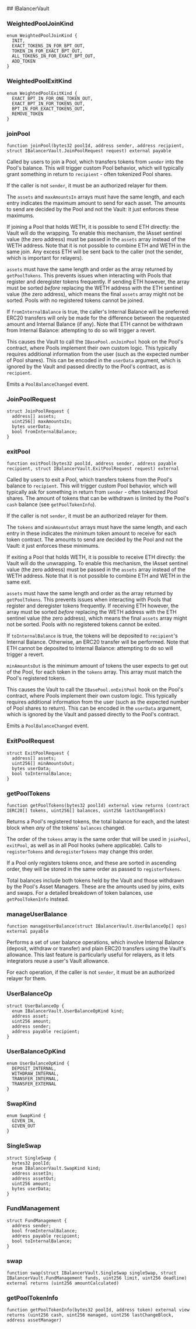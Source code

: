 ﻿﻿## IBalancerVault


### WeightedPoolJoinKind

```solidity
enum WeightedPoolJoinKind {
  INIT,
  EXACT_TOKENS_IN_FOR_BPT_OUT,
  TOKEN_IN_FOR_EXACT_BPT_OUT,
  ALL_TOKENS_IN_FOR_EXACT_BPT_OUT,
  ADD_TOKEN
}
```
### WeightedPoolExitKind

```solidity
enum WeightedPoolExitKind {
  EXACT_BPT_IN_FOR_ONE_TOKEN_OUT,
  EXACT_BPT_IN_FOR_TOKENS_OUT,
  BPT_IN_FOR_EXACT_TOKENS_OUT,
  REMOVE_TOKEN
}
```
### joinPool

```solidity
function joinPool(bytes32 poolId, address sender, address recipient, struct IBalancerVault.JoinPoolRequest request) external payable
```



Called by users to join a Pool, which transfers tokens from `sender` into the Pool's balance. This will
trigger custom Pool behavior, which will typically grant something in return to `recipient` - often tokenized
Pool shares.

If the caller is not `sender`, it must be an authorized relayer for them.

The `assets` and `maxAmountsIn` arrays must have the same length, and each entry indicates the maximum amount
to send for each asset. The amounts to send are decided by the Pool and not the Vault: it just enforces
these maximums.

If joining a Pool that holds WETH, it is possible to send ETH directly: the Vault will do the wrapping. To enable
this mechanism, the IAsset sentinel value (the zero address) must be passed in the `assets` array instead of the
WETH address. Note that it is not possible to combine ETH and WETH in the same join. Any excess ETH will be sent
back to the caller (not the sender, which is important for relayers).

`assets` must have the same length and order as the array returned by `getPoolTokens`. This prevents issues when
interacting with Pools that register and deregister tokens frequently. If sending ETH however, the array must be
sorted *before* replacing the WETH address with the ETH sentinel value (the zero address), which means the final
`assets` array might not be sorted. Pools with no registered tokens cannot be joined.

If `fromInternalBalance` is true, the caller's Internal Balance will be preferred: ERC20 transfers will only
be made for the difference between the requested amount and Internal Balance (if any). Note that ETH cannot be
withdrawn from Internal Balance: attempting to do so will trigger a revert.

This causes the Vault to call the `IBasePool.onJoinPool` hook on the Pool's contract, where Pools implement
their own custom logic. This typically requires additional information from the user (such as the expected number
of Pool shares). This can be encoded in the `userData` argument, which is ignored by the Vault and passed
directly to the Pool's contract, as is `recipient`.

Emits a `PoolBalanceChanged` event.



### JoinPoolRequest

```solidity
struct JoinPoolRequest {
  address[] assets;
  uint256[] maxAmountsIn;
  bytes userData;
  bool fromInternalBalance;
}
```
### exitPool

```solidity
function exitPool(bytes32 poolId, address sender, address payable recipient, struct IBalancerVault.ExitPoolRequest request) external
```



Called by users to exit a Pool, which transfers tokens from the Pool's balance to `recipient`. This will
trigger custom Pool behavior, which will typically ask for something in return from `sender` - often tokenized
Pool shares. The amount of tokens that can be withdrawn is limited by the Pool's `cash` balance (see
`getPoolTokenInfo`).

If the caller is not `sender`, it must be an authorized relayer for them.

The `tokens` and `minAmountsOut` arrays must have the same length, and each entry in these indicates the minimum
token amount to receive for each token contract. The amounts to send are decided by the Pool and not the Vault:
it just enforces these minimums.

If exiting a Pool that holds WETH, it is possible to receive ETH directly: the Vault will do the unwrapping. To
enable this mechanism, the IAsset sentinel value (the zero address) must be passed in the `assets` array instead
of the WETH address. Note that it is not possible to combine ETH and WETH in the same exit.

`assets` must have the same length and order as the array returned by `getPoolTokens`. This prevents issues when
interacting with Pools that register and deregister tokens frequently. If receiving ETH however, the array must
be sorted *before* replacing the WETH address with the ETH sentinel value (the zero address), which means the
final `assets` array might not be sorted. Pools with no registered tokens cannot be exited.

If `toInternalBalance` is true, the tokens will be deposited to `recipient`'s Internal Balance. Otherwise,
an ERC20 transfer will be performed. Note that ETH cannot be deposited to Internal Balance: attempting to
do so will trigger a revert.

`minAmountsOut` is the minimum amount of tokens the user expects to get out of the Pool, for each token in the
`tokens` array. This array must match the Pool's registered tokens.

This causes the Vault to call the `IBasePool.onExitPool` hook on the Pool's contract, where Pools implement
their own custom logic. This typically requires additional information from the user (such as the expected number
of Pool shares to return). This can be encoded in the `userData` argument, which is ignored by the Vault and
passed directly to the Pool's contract.

Emits a `PoolBalanceChanged` event.



### ExitPoolRequest

```solidity
struct ExitPoolRequest {
  address[] assets;
  uint256[] minAmountsOut;
  bytes userData;
  bool toInternalBalance;
}
```
### getPoolTokens

```solidity
function getPoolTokens(bytes32 poolId) external view returns (contract IERC20[] tokens, uint256[] balances, uint256 lastChangeBlock)
```



Returns a Pool's registered tokens, the total balance for each, and the latest block when *any* of
the tokens' `balances` changed.

The order of the `tokens` array is the same order that will be used in `joinPool`, `exitPool`, as well as in all
Pool hooks (where applicable). Calls to `registerTokens` and `deregisterTokens` may change this order.

If a Pool only registers tokens once, and these are sorted in ascending order, they will be stored in the same
order as passed to `registerTokens`.

Total balances include both tokens held by the Vault and those withdrawn by the Pool's Asset Managers. These are
the amounts used by joins, exits and swaps. For a detailed breakdown of token balances, use `getPoolTokenInfo`
instead.



### manageUserBalance

```solidity
function manageUserBalance(struct IBalancerVault.UserBalanceOp[] ops) external payable
```



Performs a set of user balance operations, which involve Internal Balance (deposit, withdraw or transfer)
and plain ERC20 transfers using the Vault's allowance. This last feature is particularly useful for relayers, as
it lets integrators reuse a user's Vault allowance.

For each operation, if the caller is not `sender`, it must be an authorized relayer for them.



### UserBalanceOp

```solidity
struct UserBalanceOp {
  enum IBalancerVault.UserBalanceOpKind kind;
  address asset;
  uint256 amount;
  address sender;
  address payable recipient;
}
```
### UserBalanceOpKind

```solidity
enum UserBalanceOpKind {
  DEPOSIT_INTERNAL,
  WITHDRAW_INTERNAL,
  TRANSFER_INTERNAL,
  TRANSFER_EXTERNAL
}
```
### SwapKind

```solidity
enum SwapKind {
  GIVEN_IN,
  GIVEN_OUT
}
```
### SingleSwap

```solidity
struct SingleSwap {
  bytes32 poolId;
  enum IBalancerVault.SwapKind kind;
  address assetIn;
  address assetOut;
  uint256 amount;
  bytes userData;
}
```
### FundManagement

```solidity
struct FundManagement {
  address sender;
  bool fromInternalBalance;
  address payable recipient;
  bool toInternalBalance;
}
```
### swap

```solidity
function swap(struct IBalancerVault.SingleSwap singleSwap, struct IBalancerVault.FundManagement funds, uint256 limit, uint256 deadline) external returns (uint256 amountCalculated)
```







### getPoolTokenInfo

```solidity
function getPoolTokenInfo(bytes32 poolId, address token) external view returns (uint256 cash, uint256 managed, uint256 lastChangeBlock, address assetManager)
```







